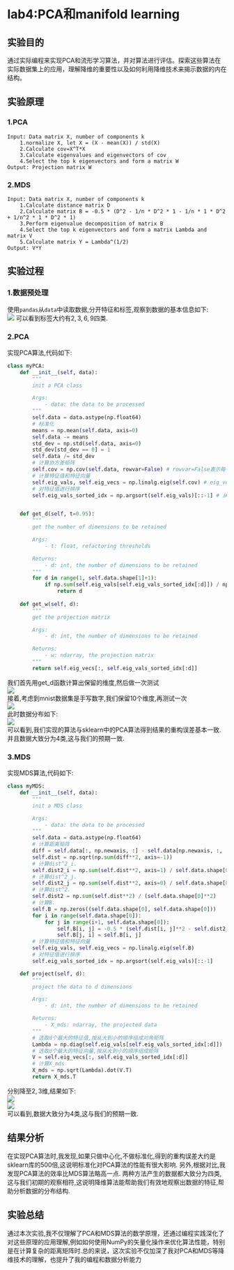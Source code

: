 # lab4:PCA和manifold learning
## 实验目的
通过实际编程来实现PCA和流形学习算法，并对算法进行评估。探索这些算法在实际数据集上的应用，理解降维的重要性以及如何利用降维技术来揭示数据的内在结构。
## 实验原理
### 1.PCA
```
Input: Data matrix X, number of components k
    1.normalize X, let X = (X - mean(X)) / std(X)
    2.Calculate cov=X^T*X
    3.Calculate eigenvalues and eigenvectors of cov
    4.Select the top k eigenvectors and form a matrix W
Output: Projection matrix W
```
### 2.MDS
```
Input: Data matrix X, number of components k
    1.Calculate distance matrix D
    2.Calculate matrix B = -0.5 * (D^2 - 1/n * D^2 * 1 - 1/n * 1 * D^2 + 1/n^2 * 1 * D^2 * 1)
    3.Perform eigenvalue decomposition of matrix B
    4.Select the top k eigenvectors and form a matrix Lambda and matrix V
    5.Calculate matrix Y = Lambda^(1/2)
Output: V*Y
```
## 实验过程
### 1.数据预处理
使用``pandas``从``data``中读取数据,分开特征和标签,观察到数据的基本信息如下:  
![](数据基本信息.png)
可以看到标签大约有$2,3,6,9$四类.
### 2.PCA
实现PCA算法,代码如下:
```python
class myPCA:
    def __init__(self, data):
        """
        init a PCA class

        Args:
            - data: the data to be processed
        """
        self.data = data.astype(np.float64)
        # 标准化
        means = np.mean(self.data, axis=0)
        self.data -= means
        std_dev = np.std(self.data, axis=0)
        std_dev[std_dev == 0] = 1
        self.data /= std_dev
        # 计算协方差矩阵
        self.cov = np.cov(self.data, rowvar=False) # rowvar=False表示每一列代表一个特征
        # 计算特征值和特征向量
        self.eig_vals, self.eig_vecs = np.linalg.eig(self.cov) # eig_vecs的每一列是一个特征向量
        # 对特征值进行排序
        self.eig_vals_sorted_idx = np.argsort(self.eig_vals)[::-1] # 从大到小排序


    def get_d(self, t=0.95):
        """
        get the number of dimensions to be retained

        Args:
            - t: float, refactoring thresholds

        Returns:
            - d: int, the number of dimensions to be retained
        """
        for d in range(1, self.data.shape[1]+1):
            if np.sum(self.eig_vals[self.eig_vals_sorted_idx[:d]]) / np.sum(self.eig_vals) >= t:
                return d
            
    def get_w(self, d):
        """
        get the projection matrix

        Args:
            - d: int, the number of dimensions to be retained

        Returns:
            - w: ndarray, the projection matrix
        """
        return self.eig_vecs[:, self.eig_vals_sorted_idx[:d]]
```
我们首先用get_d函数计算出保留的维度,然后做一次测试  
![](get_d.png)  
接着,考虑到mnist数据集是手写数字,我们保留$10$个维度,再测试一次  
![](10维.png)  
此时数据分布如下:  
![](PCA分布.png)  
可以看到,我们实现的算法与sklearn中的PCA算法得到结果的重构误差基本一致.并且数据大致分为4类,这与我们的预期一致. 
### 3.MDS
实现MDS算法,代码如下:
```python
class myMDS:
    def __init__(self, data):
        """
        init a MDS class

        Args:
            - data: the data to be processed
        """
        self.data = data.astype(np.float64)
        # 计算距离矩阵
        diff = self.data[:, np.newaxis, :] - self.data[np.newaxis, :, :]
        self.dist = np.sqrt(np.sum(diff**2, axis=-1))
        # 计算dist^2_i. 
        self.dist2_i = np.sum(self.dist**2, axis=1) / self.data.shape[0]
        # 计算dist^2_j.
        self.dist2_j = np.sum(self.dist**2, axis=0) / self.data.shape[0]
        # 计算dist^2.
        self.dist2 = np.sum(self.dist**2) / (self.data.shape[0]**2)
        # 计算B.
        self.B = np.zeros((self.data.shape[0], self.data.shape[0]))
        for i in range(self.data.shape[0]):
            for j in range(i+1, self.data.shape[0]):
                self.B[i, j] = -0.5 * (self.dist[i, j]**2 - self.dist2_i[i] - self.dist2_j[j] + self.dist2)
                self.B[j, i] = self.B[i, j]
        # 计算特征值和特征向量
        self.eig_vals, self.eig_vecs = np.linalg.eig(self.B)
        # 对特征值进行排序
        self.eig_vals_sorted_idx = np.argsort(self.eig_vals)[::-1]

    def project(self, d):
        """
        project the data to d dimensions

        Args:
            - d: int, the number of dimensions to be retained

        Returns:
            - X_mds: ndarray, the projected data
        """
        # 选取d个最大的特征值,按从大到小的顺序组成对角矩阵
        Lambda = np.diag(self.eig_vals[self.eig_vals_sorted_idx[:d]])
        # 选取d个最大的特征向量,按从大到小的顺序组成矩阵
        V = self.eig_vecs[:, self.eig_vals_sorted_idx[:d]]
        # 计算X_mds
        X_mds = np.sqrt(Lambda).dot(V.T)
        return X_mds.T
```
分别降至$2,3$维,结果如下:  
![](MDS2.png)  
![](MDS3.png)  
可以看到,数据大致分为4类,这与我们的预期一致. 
## 结果分析
在实现PCA算法时,我发现,如果只做中心化,不做标准化,得到的重构误差大约是sklearn库的500倍,这说明标准化对PCA算法的性能有很大影响. 
另外,根据对比,我发现PCA算法的效率比MDS算法略高一点. 
两种方法产生的数据都大致分为四类,这与我们初期的观察相符,这说明降维算法能帮助我们有效地观察出数据的特征,帮助分析数据的分布结构. 
## 实验总结
通过本次实验,我不仅理解了PCA和MDS算法的数学原理，还通过编程实践深化了对这些原理的应用理解,例如如何使用NumPy的矢量化操作来优化算法性能，特别是在计算复杂的距离矩阵时.总的来说，这次实验不仅加深了我对PCA和MDS等降维技术的理解，也提升了我的编程和数据分析能力
